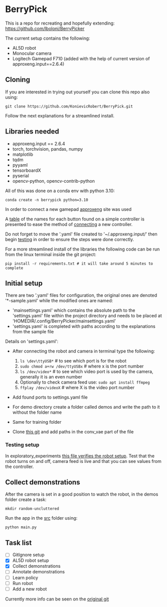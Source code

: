 # BerryPick

This is a repo for recreating and hopefully extending: https://github.com/lboloni/BerryPicker 

The current setup contains the following:

* AL5D robot
* Monocular camera
* Logitech Gamepad F710 (added with the help of current version of approxeng.input==2.6.4)


## Cloning
If you are interested in trying out yourself you can clone this repo also using:

```
git clone https://github.com/KonievicRobert/BerryPick.git
```
Follow the next explanations for a streamlined install.

## Libraries needed
* approxeng.input == 2.6.4
* torch, torchvision, pandas, numpy
* matplotlib
* tqdm
* pyyaml
* tensorboardX
* pyserial
* opencv-python, opencv-contrib-python

All of this was done on a conda env with python 3.10:

```
conda create -n berrypick python=3.10
```

In order to connect a new gamepad [approxeng](https://approxeng.github.io/approxeng.input/index.html) site was used 

A [table](https://approxeng.github.io/approxeng.input/simpleusage.html#button-names) of the names for each button found on a simple controller is presented to ease the method of [connecting](https://approxeng.github.io/approxeng.input/profiling.html#profiling) a new controller. 

Do not forget to move the '.yaml' file created to '~/.approxeng.input/' then begin [testing](https://approxeng.github.io/approxeng.input/profiling.html#testing) in order to ensure the steps were done correctly.

For a more streamlined install of the libraries the following code can be run from the linux terminal inside the git project:

```
pip install -r requirements.txt # it will take around 5 minutes to complete
```

## Initial setup

There are two '.yaml' files for configuration, the original ones are denoted '*-sample.yaml' while the modified ones are named:

* 'mainsettings.yaml' which contains the absolute path to the 'settings.yaml' file within the project directory and needs to be placed at 'HOMEDIR/.config/BerryPicker/mainsettings.yaml'
* 'settings.yaml' is completed with paths according to the explanations from the sample file

Details on 'settings.yaml':

* After connecting the robot and camera in terminal type the following:

    1. ```ls \dev\ttyUSB*``` # to see which port is for the robot
    2. ```sudo chmod a+rw /dev/ttyUSBx``` # where x is the port number
    3. ```ls /dev/video*``` # to see which video port is used by the camera, generally it is an even number
    4. Optionally to check camera feed use: ```sudo apt install ffmpeg``` 
    5. ```ffplay /dev/videoX``` # where X is the video port number
* Add found ports to settings.yaml file
* For demo directory create a folder called demos and write the path to it without the folder name
* Same for training folder
* Clone [this git](https://github.com/julian-8897/Conv-VAE-PyTorch) and add paths in the conv_vae part of the file

### Testing setup

In exploratory_experiments [this file verifies the robot setup](BerryPicker/src/exploratory_experiments/VerifyRobotSetup.ipynb). Test that the robot turns on and off, camera feed is live and that you can see values from the controller.


## Collect demonstrations

After the camera is set in a good position to watch the robot, in the demos folder create a task:

```
mkdir random-uncluttered
```

Run the app in the [src](BerryPicker/src/main.py) folder using:
```
python main.py
```


## Task list
- [ ] GitIgnore setup
- [x] AL5D robot setup
- [x] Collect demonstrations
- [ ] Annotate demonstrations
- [ ] Learn policy
- [ ] Run robot
- [ ] Add a new robot

Currently more info can be seen on the [original git](https://github.com/lboloni/BerryPicker)